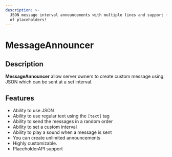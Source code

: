 ```yaml
---
description: >-
  JSON message interval announcements with multiple lines and support for tons
  of placeholders!
---
```


# MessageAnnouncer

## Description

**MessageAnnouncer** allow server owners to create custom message using JSON which can be sent at a set interval.

## Features

* Ability to use JSON
* Ability to use regular text using the `[text]` tag
* Ability to send the messages in a random order
* Ability to set a custom interval
* Ability to play a sound when a message is sent
* You can create unlimited announcements
* Highly customizable.
* PlaceholderAPI support

